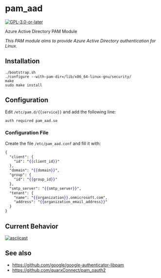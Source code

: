 # pam_aad

[![GPL-3.0-or-later][gpl-badge]][gpl-license]

Azure Active Directory PAM Module

_This PAM module aims to provide Azure Active Directory authentication for Linux._

##  Installation

```
./bootstrap.sh
./configure --with-pam-dir=/lib/x86_64-linux-gnu/security/
make
sudo make install
```

## Configuration

Edit `/etc/pam.d/{{service}}` and add the following line:

```
auth required pam_aad.so
``` 

### Configuration File

Create the file ```/etc/pam_aad.conf``` and fill it with:

```mustache
{ 
  "client": {
    "id": "{{client_id}}"
  },
  "domain": "{{domain}}",
  "group": {
    "id": "{{group_id}}"
  },
  "smtp_server": "{{smtp_server}}",
  "tenant": {
    "name": "{{organization}}.onmicrosoft.com",
    "address": "{{organization_email_address}}"
  }
}
```

## Current Behavior

[![asciicast](https://asciinema.org/a/250072.svg)](https://asciinema.org/a/250072)

## See also

- https://github.com/google/google-authenticator-libpam
- https://github.com/quarxConnect/pam_oauth2

[gpl-badge]: https://img.shields.io/badge/license-GPL-green.svg
[gpl-license]: COPYING
